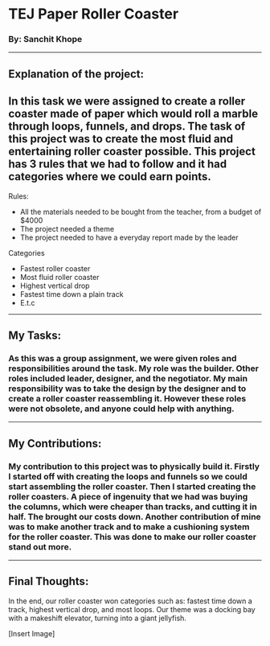 # TEJ Paper Roller Coaster
### By: Sanchit Khope

---
## Explanation of the project:
In this task we were assigned to create a roller coaster made of paper which would roll a marble through loops, funnels, and drops. The task of this project was to create the most fluid and entertaining roller coaster possible. This project has 3 rules that we had to follow and it had categories where we could earn points.
---
Rules: 
- All the materials needed to be bought from
the teacher, from a budget of $4000
- The project needed a theme
- The project needed to have a everyday report made by the leader

Categories
- Fastest roller coaster 
- Most fluid roller coaster
- Highest vertical drop 
- Fastest time down a plain track
- E.t.c

---
## My Tasks:
### As this was a group assignment, we were given roles and responsibilities around the task. My role was the **builder**. Other roles included **leader**, **designer**, and the **negotiator**. My main responsibility was to take the design by the designer and to create a roller coaster reassembling it. However these roles were not obsolete, and anyone could help with anything.
---
## My Contributions:
### My contribution to this project was to physically build it. Firstly I started off with creating the loops and funnels so we could start assembling the roller coaster. Then I started creating the roller coasters. A piece of ingenuity that we had was buying the columns, which were cheaper than tracks, and cutting it in half. The brought our costs down. Another contribution of mine was to make another track and to make a cushioning system for the roller coaster. This was done to make our roller coaster stand out more.
 ---
## Final Thoughts:

In the end, our roller coaster won categories such as: fastest time down a track, highest vertical drop, and most loops. Our theme was a docking bay with a makeshift elevator, turning into a giant jellyfish.

[Insert Image]



